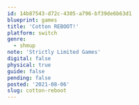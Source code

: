 ```yaml
---
id: 14b87543-d72c-4305-a796-bf39de6b63d1
blueprint: games
title: 'Cotton REBOOT!'
platform: switch
genre:
  - shmup
note: 'Strictly Limited Games'
digital: false
physical: true
guide: false
pending: false
posted: '2021-08-06'
slug: cotton-reboot
---
```

